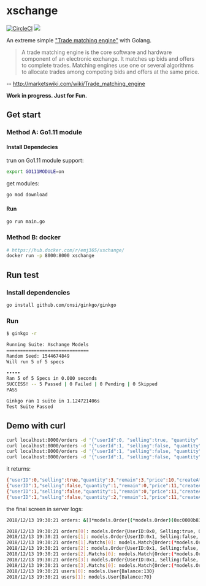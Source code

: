 # xschange

[![CircleCI](https://circleci.com/gh/emj365/xschange/tree/master.svg?style=svg)](https://circleci.com/gh/emj365/xschange/tree/master)
[![](https://images.microbadger.com/badges/image/emj365/xschange.svg)](https://microbadger.com/images/emj365/xschange "Get your own image badge on microbadger.com")

An extreme simple ["Trade matching engine"](http://marketswiki.com/wiki/Trade_matching_engine) with Golang.

> A trade matching engine is the core software and hardware component of an electronic exchange. It matches up bids and offers to complete trades. Matching engines use one or several algorithms to allocate trades among competing bids and offers at the same price.

-- http://marketswiki.com/wiki/Trade_matching_engine

**Work in progress. Just for Fun.**

## Get start

### Method A: Go1.11 module

#### Install Dependecies

trun on Go1.11 module support:

```bash
export GO111MODULE=on
```

get modules:

```bash
go mod download
```

#### Run

```bash
go run main.go
```

### Method B: docker

```bash
# https://hub.docker.com/r/emj365/xschange/
docker run -p 8000:8000 xschange
```

## Run test

### Install dependencies

```bash
go install github.com/onsi/ginkgo/ginkgo
```

### Run

```bash
$ ginkgo -r

Running Suite: Xschange Models
==============================
Random Seed: 1544674849
Will run 5 of 5 specs

•••••
Ran 5 of 5 Specs in 0.000 seconds
SUCCESS! -- 5 Passed | 0 Failed | 0 Pending | 0 Skipped
PASS

Ginkgo ran 1 suite in 1.124721406s
Test Suite Passed
```

## Demo with curl

```bash
curl localhost:8000/orders -d '{"userId":0, "selling":true, "quantity": 3, "price":10}'; sleep 0.1
curl localhost:8000/orders -d '{"userId":1, "selling":false, "quantity": 1, "price":11}'; sleep 0.1
curl localhost:8000/orders -d '{"userId":1, "selling":false, "quantity": 1, "price":11}'; sleep 0.1
curl localhost:8000/orders -d '{"userId":1, "selling":false, "quantity": 2, "price":11}'; sleep 0.1
```

it returns:

```bash
{"userID":0,"selling":true,"quantity":3,"remain":3,"price":10,"createAt":1544700262}
{"userID":1,"selling":false,"quantity":1,"remain":0,"price":11,"createAt":1544700262}
{"userID":1,"selling":false,"quantity":1,"remain":0,"price":11,"createAt":1544700262}
{"userID":1,"selling":false,"quantity":2,"remain":1,"price":11,"createAt":1544700262}
```

the final screen in server logs:

```bash
2018/12/13 19:30:21 orders: &[]*models.Order{(*models.Order)(0xc0000b83c0), (*models.Order)(0xc00013c0a0), (*models.Order)(0xc0001600a0), (*models.Order)(0xc00013c280)}

2018/12/13 19:30:21 orders[0]: models.Order{UserID:0x0, Selling:true, Quantity:3, Remain:0, Price:10, Matchs:[]*models.Match(nil), CreatedAt:1544700621}
2018/12/13 19:30:21 orders[1]: models.Order{UserID:0x1, Selling:false, Quantity:1, Remain:0, Price:11, Matchs:[]*models.Match{(*models.Match)(0xc00000c080)}, CreatedAt:1544700621}
2018/12/13 19:30:21 orders[1].Matchs[0]: models.Match{Order:(*models.Order)(0xc0000b83c0), Quantity:1, Price:10}
2018/12/13 19:30:21 orders[2]: models.Order{UserID:0x1, Selling:false, Quantity:1, Remain:0, Price:11, Matchs:[]*models.Match{(*models.Match)(0xc000180040)}, CreatedAt:1544700621}
2018/12/13 19:30:21 orders[2].Matchs[0]: models.Match{Order:(*models.Order)(0xc0000b83c0), Quantity:1, Price:10}
2018/12/13 19:30:21 orders[3]: models.Order{UserID:0x1, Selling:false, Quantity:2, Remain:1, Price:11, Matchs:[]*models.Match{(*models.Match)(0xc00000c180)}, CreatedAt:1544700621}
2018/12/13 19:30:21 orders[3].Matchs[0]: models.Match{Order:(*models.Order)(0xc0000b83c0), Quantity:1, Price:10}
2018/12/13 19:30:21 users[0]: models.User{Balance:130}
2018/12/13 19:30:21 users[1]: models.User{Balance:70}
```
